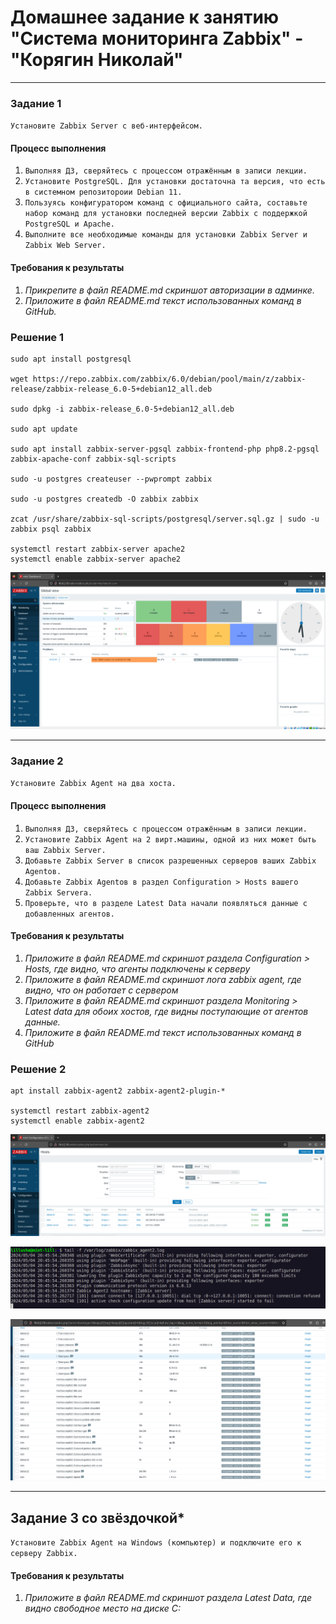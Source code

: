 # Домашнее задание к занятию "Система мониторинга Zabbix" - "Корягин Николай"

---

### Задание 1 

`Установите Zabbix Server с веб-интерфейсом.`

#### Процесс выполнения

1. `Выполняя ДЗ, сверяйтесь с процессом отражённым в записи лекции.`
2. `Установите PostgreSQL. Для установки достаточна та версия, что есть в системном репозитороии Debian 11.`
3. `Пользуясь конфигуратором команд с официального сайта, составьте набор команд для установки последней версии Zabbix с поддержкой PostgreSQL и Apache.`
4. `Выполните все необходимые команды для установки Zabbix Server и Zabbix Web Server.`

#### Требования к результаты 

1. *Прикрепите в файл README.md скриншот авторизации в админке.*
2. *Приложите в файл README.md текст использованных команд в GitHub.*

### Решение 1

```
sudo apt install postgresql

wget https://repo.zabbix.com/zabbix/6.0/debian/pool/main/z/zabbix-release/zabbix-release_6.0-5+debian12_all.deb

sudo dpkg -i zabbix-release_6.0-5+debian12_all.deb

sudo apt update

sudo apt install zabbix-server-pgsql zabbix-frontend-php php8.2-pgsql zabbix-apache-conf zabbix-sql-scripts

sudo -u postgres createuser --pwprompt zabbix

sudo -u postgres createdb -O zabbix zabbix

zcat /usr/share/zabbix-sql-scripts/postgresql/server.sql.gz | sudo -u zabbix psql zabbix

systemctl restart zabbix-server apache2
systemctl enable zabbix-server apache2

```
![alt text](https://github.com/lillusha/homework/blob/main/img/zabbix1.png)

---

### Задание 2 

`Установите Zabbix Agent на два хоста.`

#### Процесс выполнения

1. `Выполняя ДЗ, сверяйтесь с процессом отражённым в записи лекции.`
2. `Установите Zabbix Agent на 2 вирт.машины, одной из них может быть ваш Zabbix Server.`
3. `Добавьте Zabbix Server в список разрешенных серверов ваших Zabbix Agentов.`
4. `Добавьте Zabbix Agentов в раздел Configuration > Hosts вашего Zabbix Servera.`
5. `Проверьте, что в разделе Latest Data начали появляться данные с добавленных агентов.`

#### Требования к результаты 

1. *Приложите в файл README.md скриншот раздела Configuration > Hosts, где видно, что агенты подключены к серверу*
2. *Приложите в файл README.md скриншот лога zabbix agent, где видно, что он работает с сервером*
3. *Приложите в файл README.md скриншот раздела Monitoring > Latest data для обоих хостов, где видны поступающие от агентов данные.*
4. *Приложите в файл README.md текст использованных команд в GitHub*

### Решение 2

```
apt install zabbix-agent2 zabbix-agent2-plugin-*

systemctl restart zabbix-agent2
systemctl enable zabbix-agent2

```
![alt text](https://github.com/lillusha/homework/blob/main/img/zabbix2.1.png)

![alt text](https://github.com/lillusha/homework/blob/main/img/zabbix2.2.png)

![alt text](https://github.com/lillusha/homework/blob/main/img/zabbix2.3.png)

---
## Задание 3 со звёздочкой*

`Установите Zabbix Agent на Windows (компьютер) и подключите его к серверу Zabbix.`

#### Требования к результаты 

1. *Приложите в файл README.md скриншот раздела Latest Data, где видно свободное место на диске C:*




